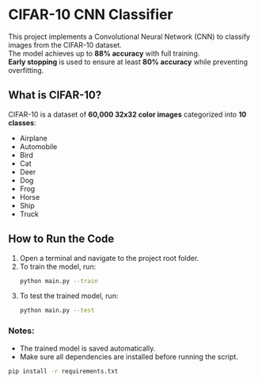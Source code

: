 # CIFAR-10 CNN Classifier

This project implements a Convolutional Neural Network (CNN) to classify images from the CIFAR-10 dataset.  
The model achieves up to **88% accuracy** with full training.  
**Early stopping** is used to ensure at least **80% accuracy** while preventing overfitting.

## What is CIFAR-10?

CIFAR-10 is a dataset of **60,000 32x32 color images** categorized into **10 classes**:

- Airplane
- Automobile
- Bird
- Cat
- Deer
- Dog
- Frog
- Horse
- Ship
- Truck

## How to Run the Code

1. Open a terminal and navigate to the project root folder.
2. To train the model, run:
   ```sh
   python main.py --train
   ```
3. To test the trained model, run:
   ```sh
   python main.py --test
   ```

### Notes:

- The trained model is saved automatically.
- Make sure all dependencies are installed before running the script.

```sh
pip install -r requirements.txt
```
